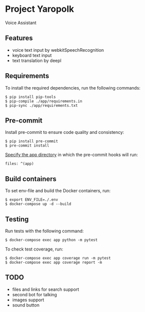 # Project Yaropolk
Voice Assistant

## Features
- voice text input by webkitSpeechRecognition
- keyboard text input
- text translation by deepl

## Requirements
To install the required dependencies, run the following commands:
```
$ pip install pip-tools
$ pip-compile ./app/requirements.in
$ pip-sync ./app/requirements.txt
```
## Pre-commit
Install pre-commit to ensure code quality and consistency:
```
$ pip install pre-commit
$ pre-commit install
```
[Specify the app directory](.pre-commit-config.yaml) in which the pre-commit hooks will run:  
```
files: ^(app)
```
## Build containers
To set env-file and build the Docker containers, run:
```
$ export ENV_FILE=./.env
$ docker-compose up -d --build
```

## Testing
Run tests with the following command:  
```
$ docker-compose exec app python -m pytest
```
To check test coverage, run:
```
$ docker-compose exec app coverage run -m pytest
$ docker-compose exec app coverage report -m
```

## TODO
- files and links for search support
- second bot for talking
- images support
- sound button